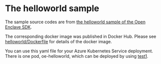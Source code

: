 # The helloworld sample

The sample source codes are from [the helloworld sample of the Open Enclave SDK](https://github.com/openenclave/openenclave/tree/master/samples/helloworld).

The corresponding docker image was published in Docker Hub. Please see [helloworld/Dockerfile](Dockerfile) for details of the docker image.

You can use this yaml file for your Azure Kubernetes Service deployment. There is one pod, oe-helloworld, which can be deployed by using [test1](helm/helloworld/templates/helloworld.yam).
